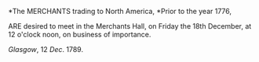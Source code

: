 *The MERCHANTS trading to North America, *Prior to the year 1776,ARE desired to meet in the Merchants Hall, on Friday the 18th December, at 12 o'clock noon, on business of importance.*Glasgow*, 12 *Dec*. 1789.